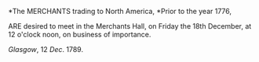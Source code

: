 *The MERCHANTS trading to North America, *Prior to the year 1776,ARE desired to meet in the Merchants Hall, on Friday the 18th December, at 12 o'clock noon, on business of importance.*Glasgow*, 12 *Dec*. 1789.